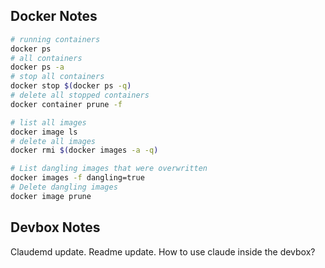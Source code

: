 
## Docker Notes

```sh
# running containers
docker ps
# all containers
docker ps -a
# stop all containers
docker stop $(docker ps -q)
# delete all stopped containers
docker container prune -f

# list all images
docker image ls
# delete all images
docker rmi $(docker images -a -q)

# List dangling images that were overwritten
docker images -f dangling=true
# Delete dangling images
docker image prune
```

## Devbox Notes





Claudemd update. Readme update.
How to use claude inside the devbox?


